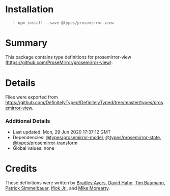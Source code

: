 # Installation
> `npm install --save @types/prosemirror-view`

# Summary
This package contains type definitions for prosemirror-view (https://github.com/ProseMirror/prosemirror-view).

# Details
Files were exported from https://github.com/DefinitelyTyped/DefinitelyTyped/tree/master/types/prosemirror-view.

### Additional Details
 * Last updated: Mon, 29 Jun 2020 17:37:12 GMT
 * Dependencies: [@types/prosemirror-model](https://npmjs.com/package/@types/prosemirror-model), [@types/prosemirror-state](https://npmjs.com/package/@types/prosemirror-state), [@types/prosemirror-transform](https://npmjs.com/package/@types/prosemirror-transform)
 * Global values: none

# Credits
These definitions were written by [Bradley Ayers](https://github.com/bradleyayers), [David Hahn](https://github.com/davidka), [Tim Baumann](https://github.com/timjb), [Patrick Simmelbauer](https://github.com/patsimm), [Ifiok Jr.](https://github.com/ifiokjr), and [Mike Morearty](https://github.com/mmorearty).
